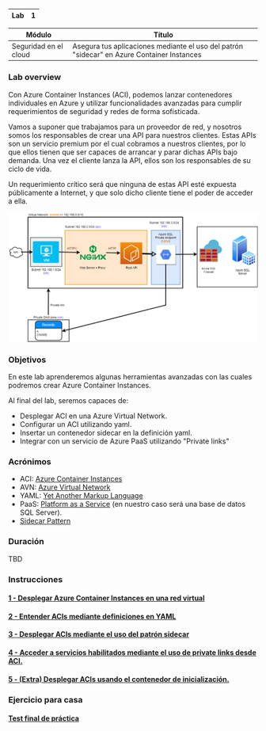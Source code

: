 
| Lab |  1 |
| --  | -- |

| Módulo | Título | 
| --  | -- |
| Seguridad en el cloud | Asegura tus aplicaciones mediante el uso del patrón "sidecar" en Azure Container Instances |

### Lab overview
Con Azure Container Instances (ACI), podemos lanzar contenedores individuales en Azure y utilizar funcionalidades avanzadas para cumplir requerimientos de seguridad y redes de forma sofisticada.

Vamos a suponer que trabajamos para un proveedor de red, y nosotros somos los responsables de crear una API para nuestros clientes. Estas APIs son un servicio premium por el cual cobramos a nuestros clientes, por lo que ellos tienen que ser capaces de arrancar y parar dichas APIs bajo demanda. Una vez el cliente lanza la API, ellos son los responsables de su ciclo de vida. 

Un requerimiento crítico será que ninguna de estas API esté expuesta públicamente a Internet, y que solo dicho cliente tiene el poder de acceder a ella.

![Final picture](../../Recursos/2%20-%20Seguridad%20en%20el%20cloud/Mod2_Lab1_MainPicture.png)

### Objetivos
En este lab aprenderemos algunas herramientas avanzadas con las cuales podremos crear Azure Container Instances.

Al final del lab, seremos capaces de:
- Desplegar ACI en una Azure Virtual Network.
- Configurar un ACI utilizando yaml.
- Insertar un contenedor sidecar en la definición yaml.
- Integrar con un servicio de Azure PaaS utilizando "Private links"

### Acrónimos
- ACI: [Azure Container Instances](https://sec.ch9.ms/ch9/6409/039f527a-81ea-4b04-8081-0f4e8ec76409/usingazurecontainerinstances.mp4) 
- AVN: [Azure Virtual Network](https://docs.microsoft.com/en-us/azure/virtual-network/virtual-networks-overview)
- YAML: [Yet Another Markup Language](https://en.wikipedia.org/wiki/YAML)
- PaaS: [Platform as a Service](https://en.wikipedia.org/wiki/Platform_as_a_service) (en nuestro caso será una base de datos SQL Server).
- [Sidecar Pattern](https://medium.com/nerd-for-tech/microservice-design-pattern-sidecar-sidekick-pattern-dbcea9bed783)

### Duración
TBD

### Instrucciones
#### [1 - Desplegar Azure Container Instances en una red virtual](Lab1_Seguridad_en_cloud-Parte_1.md)
#### [2 - Entender ACIs mediante definiciones en YAML](Lab1_Seguridad_en_cloud-Parte_2.md)
#### [3 - Desplegar ACIs mediante el uso del patrón sidecar](Lab1_Seguridad_en_cloud-Parte_3.md)
#### [4 - Acceder a servicios habilitados mediante el uso de private links desde ACI.](Lab1_Seguridad_en_cloud-Parte_4.md)
#### [5 - (Extra) Desplegar ACIs usando el contenedor de inicialización.](Lab1_Seguridad_en_cloud-Parte_5.md)

### Ejercicio para casa

#### [Test final de práctica](Lab1_Seguridad_en_cloud-Test.md)
